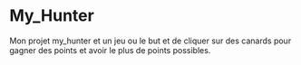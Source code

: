 # My_Hunter
Mon projet my_hunter et un jeu ou le but et de cliquer sur des canards pour gagner des points et avoir le plus de points possibles. 
